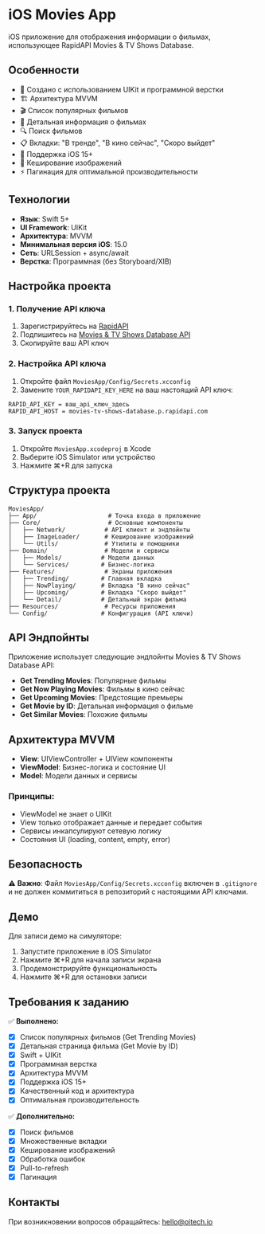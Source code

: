 # iOS Movies App

iOS приложение для отображения информации о фильмах, использующее RapidAPI Movies & TV Shows Database.

## Особенности

- 📱 Создано с использованием UIKit и программной верстки
- 🏗️ Архитектура MVVM
- 🎬 Список популярных фильмов
- 📄 Детальная информация о фильмах
- 🔍 Поиск фильмов
- 📋 Вкладки: "В тренде", "В кино сейчас", "Скоро выйдет"
- 🎯 Поддержка iOS 15+
- 🚀 Кеширование изображений
- ⚡ Пагинация для оптимальной производительности

## Технологии

- **Язык**: Swift 5+
- **UI Framework**: UIKit
- **Архитектура**: MVVM
- **Минимальная версия iOS**: 15.0
- **Сеть**: URLSession + async/await
- **Верстка**: Программная (без Storyboard/XIB)

## Настройка проекта

### 1. Получение API ключа

1. Зарегистрируйтесь на [RapidAPI](https://rapidapi.com/)
2. Подпишитесь на [Movies & TV Shows Database API](https://rapidapi.com/amrelrafie/api/movies-tv-shows-database)
3. Скопируйте ваш API ключ

### 2. Настройка API ключа

1. Откройте файл `MoviesApp/Config/Secrets.xcconfig`
2. Замените `YOUR_RAPIDAPI_KEY_HERE` на ваш настоящий API ключ:

```
RAPID_API_KEY = ваш_api_ключ_здесь
RAPID_API_HOST = movies-tv-shows-database.p.rapidapi.com
```

### 3. Запуск проекта

1. Откройте `MoviesApp.xcodeproj` в Xcode
2. Выберите iOS Simulator или устройство
3. Нажмите ⌘+R для запуска

## Структура проекта

```
MoviesApp/
├── App/                    # Точка входа в приложение
├── Core/                   # Основные компоненты
│   ├── Network/           # API клиент и эндпойнты
│   ├── ImageLoader/       # Кеширование изображений
│   └── Utils/             # Утилиты и помощники
├── Domain/                # Модели и сервисы
│   ├── Models/           # Модели данных
│   └── Services/         # Бизнес-логика
├── Features/              # Экраны приложения
│   ├── Trending/         # Главная вкладка
│   ├── NowPlaying/       # Вкладка "В кино сейчас"
│   ├── Upcoming/         # Вкладка "Скоро выйдет"
│   └── Detail/           # Детальный экран фильма
├── Resources/             # Ресурсы приложения
└── Config/               # Конфигурация (API ключи)
```

## API Эндпойнты

Приложение использует следующие эндпойнты Movies & TV Shows Database API:

- **Get Trending Movies**: Популярные фильмы
- **Get Now Playing Movies**: Фильмы в кино сейчас
- **Get Upcoming Movies**: Предстоящие премьеры
- **Get Movie by ID**: Детальная информация о фильме
- **Get Similar Movies**: Похожие фильмы

## Архитектура MVVM

- **View**: UIViewController + UIView компоненты
- **ViewModel**: Бизнес-логика и состояние UI
- **Model**: Модели данных и сервисы

### Принципы:

- ViewModel не знает о UIKit
- View только отображает данные и передает события
- Сервисы инкапсулируют сетевую логику
- Состояния UI (loading, content, empty, error)

## Безопасность

⚠️ **Важно**: Файл `MoviesApp/Config/Secrets.xcconfig` включен в `.gitignore` и не должен коммититься в репозиторий с настоящими API ключами.

## Демо

Для записи демо на симуляторе:
1. Запустите приложение в iOS Simulator
2. Нажмите ⌘+R для начала записи экрана
3. Продемонстрируйте функциональность
4. Нажмите ⌘+R для остановки записи

## Требования к заданию

✅ **Выполнено:**
- [x] Список популярных фильмов (Get Trending Movies)
- [x] Детальная страница фильма (Get Movie by ID)
- [x] Swift + UIKit
- [x] Программная верстка
- [x] Архитектура MVVM
- [x] Поддержка iOS 15+
- [x] Качественный код и архитектура
- [x] Оптимальная производительность

✅ **Дополнительно:**
- [x] Поиск фильмов
- [x] Множественные вкладки
- [x] Кеширование изображений
- [x] Обработка ошибок
- [x] Pull-to-refresh
- [x] Пагинация

## Контакты

При возникновении вопросов обращайтесь: hello@oitech.io